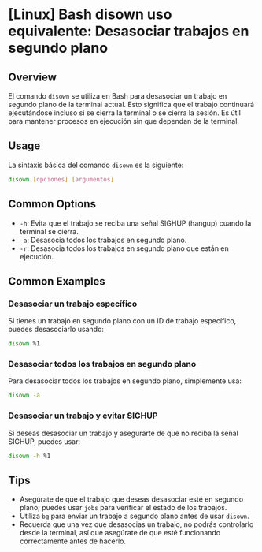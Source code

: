 # [Linux] Bash disown uso equivalente: Desasociar trabajos en segundo plano

## Overview
El comando `disown` se utiliza en Bash para desasociar un trabajo en segundo plano de la terminal actual. Esto significa que el trabajo continuará ejecutándose incluso si se cierra la terminal o se cierra la sesión. Es útil para mantener procesos en ejecución sin que dependan de la terminal.

## Usage
La sintaxis básica del comando `disown` es la siguiente:

```bash
disown [opciones] [argumentos]
```

## Common Options
- `-h`: Evita que el trabajo se reciba una señal SIGHUP (hangup) cuando la terminal se cierra.
- `-a`: Desasocia todos los trabajos en segundo plano.
- `-r`: Desasocia todos los trabajos en segundo plano que están en ejecución.

## Common Examples

### Desasociar un trabajo específico
Si tienes un trabajo en segundo plano con un ID de trabajo específico, puedes desasociarlo usando:

```bash
disown %1
```

### Desasociar todos los trabajos en segundo plano
Para desasociar todos los trabajos en segundo plano, simplemente usa:

```bash
disown -a
```

### Desasociar un trabajo y evitar SIGHUP
Si deseas desasociar un trabajo y asegurarte de que no reciba la señal SIGHUP, puedes usar:

```bash
disown -h %1
```

## Tips
- Asegúrate de que el trabajo que deseas desasociar esté en segundo plano; puedes usar `jobs` para verificar el estado de los trabajos.
- Utiliza `bg` para enviar un trabajo a segundo plano antes de usar `disown`.
- Recuerda que una vez que desasocias un trabajo, no podrás controlarlo desde la terminal, así que asegúrate de que esté funcionando correctamente antes de hacerlo.